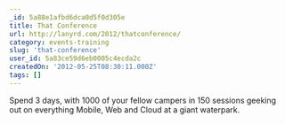 ```yaml
---
_id: 5a88e1afbd6dca0d5f0d305e
title: That Conference
url: http://lanyrd.com/2012/thatconference/
category: events-training
slug: 'that-conference'
user_id: 5a83ce59d6eb0005c4ecda2c
createdOn: '2012-05-25T08:30:11.000Z'
tags: []
---
```


Spend 3 days, with 1000 of your fellow campers in 150 sessions geeking out on everything Mobile, Web and Cloud at a giant waterpark.
